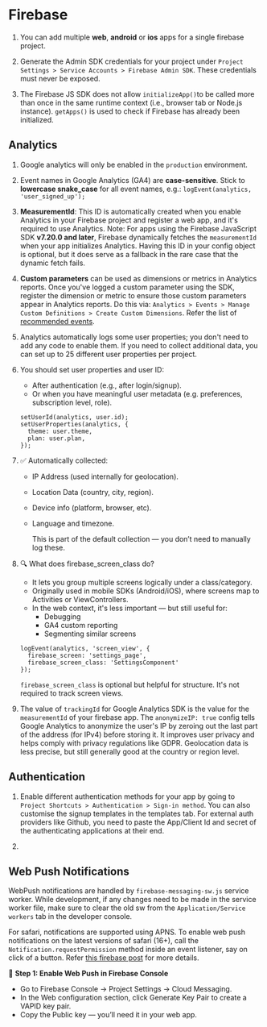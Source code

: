 # Firebase

1.  You can add multiple **web**, **android** or **ios** apps for a single firebase project.

2.  Generate the Admin SDK credentials for your project under `Project Settings > Service Accounts > Firebase Admin SDK`. These credentials must never be exposed.

3.  The Firebase JS SDK does not allow `initializeApp()`to be called more than once in the same runtime context (i.e., browser tab or Node.js instance). `getApps()` is used to check if Firebase has already been initialized.

## Analytics

1.  Google analytics will only be enabled in the `production` environment.

2.  Event names in Google Analytics (GA4) are **case-sensitive**. Stick to **lowercase snake_case** for all event names, e.g.: `logEvent(analytics, 'user_signed_up');`

3.  **MeasurementId**: This ID is automatically created when you enable Analytics in your Firebase project and register a web app, and it's required to use Analytics. Note: For apps using the Firebase JavaScript SDK **v7.20.0 and later**, Firebase dynamically fetches the `measurementId` when your app initializes Analytics. Having this ID in your config object is optional, but it does serve as a fallback in the rare case that the dynamic fetch fails.

4.  **Custom parameters** can be used as dimensions or metrics in Analytics reports. Once you've logged a custom parameter using the SDK, register the dimension or metric to ensure those custom parameters appear in Analytics reports. Do this via: `Analytics > Events > Manage Custom Definitions > Create Custom Dimensions`. Refer the list of [recommended events](https://support.google.com/analytics/answer/9267735).

5.  Analytics automatically logs some user properties; you don't need to add any code to enable them. If you need to collect additional data, you can set up to 25 different user properties per project.

6.  You should set user properties and user ID:
    - After authentication (e.g., after login/signup).
    - Or when you have meaningful user metadata (e.g. preferences, subscription level, role).

    ```
    setUserId(analytics, user.id);
    setUserProperties(analytics, {
      theme: user.theme,
      plan: user.plan,
    });
    ```

7.  ✅ Automatically collected:
    - IP Address (used internally for geolocation).
    - Location Data (country, city, region).
    - Device info (platform, browser, etc).
    - Language and timezone.

		This is part of the default collection — you don’t need to manually log these.

8.  🔍 What does firebase_screen_class do?
    - It lets you group multiple screens logically under a class/category.
    - Originally used in mobile SDKs (Android/iOS), where screens map to Activities or ViewControllers.
    - In the web context, it's less important — but still useful for:
        - Debugging
        - GA4 custom reporting
        - Segmenting similar screens

    ```
    logEvent(analytics, 'screen_view', {
      firebase_screen: 'settings_page',
      firebase_screen_class: 'SettingsComponent'
    });
    ```

    `firebase_screen_class` is optional but helpful for structure. It's not required to track screen views.

9.  The value of `trackingId` for Google Analytics SDK is the value for the `measurementId` of your firebase app. The `anonymizeIP: true` config tells Google Analytics to anonymize the user's IP by zeroing out the last part of the address (for IPv4) before storing it. It improves user privacy and helps comply with privacy regulations like GDPR. Geolocation data is less precise, but still generally good at the country or region level.


## Authentication

1.  Enable different authentication methods for your app by going to `Project Shortcuts > Authentication > Sign-in method`. You can also customise the signup templates in the templates tab. For external auth providers like Github, you need to paste the App/Client Id and secret of the authenticating applications at their end.

2.  


## Web Push Notifications

WebPush notifications are handled by `firebase-messaging-sw.js` service worker. While development, if any changes need to be made in the service worker file, make sure to clear the old sw from the `Application/Service workers` tab in the developer console.

For safari, notifications are supported using APNS. To enable web push notifications on the latest versions of safari (16+), call the `Notification.requestPermission` method inside an event listener, say on click of a button. Refer [this firebase post](https://firebase.blog/posts/2023/08/fcm-for-safari) for more details.

🧩 **Step 1: Enable Web Push in Firebase Console**
  - Go to Firebase Console → Project Settings → Cloud Messaging.
  - In the Web configuration section, click Generate Key Pair to create a VAPID key pair.
  - Copy the Public key — you’ll need it in your web app.
